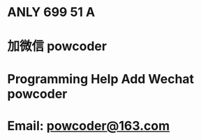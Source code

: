 # ANLY 699 51  A
# 加微信 powcoder

# Programming Help Add Wechat powcoder

# Email: powcoder@163.com

